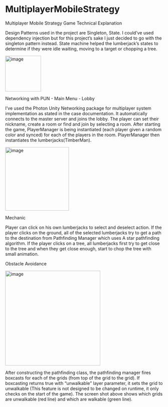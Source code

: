 # MultiplayerMobileStrategy
 
Multiplayer Mobile Strategy Game Technical Explanation

Design Patterns used in the project are Singleton, State. I could’ve used dependency injection but for this project’s sake I just decided to go with the singleton pattern instead. State machine helped the lumberjack’s states to determine if they were idle waiting, moving to a target or chopping a tree.

<img width="114" alt="image" src="https://github.com/cpeakdot/MultiplayerMobileStrategy/assets/56278550/f90c6241-9912-44c3-84a0-da332cfcf543">

Networking with PUN - Main Menu - Lobby

I’ve used the Photon Unity Networking package for multiplayer system implementation as stated in the case documentation. It automatically connects to the master server and joins the lobby. The player can set their nickname, create a room or find and join by selecting a room. After starting the game, PlayerManager is being instantiated (each player given a random color and synced) for each of the players in the room. PlayerManager then instantiates the lumberjacks(TimberMan). 

<img width="203" alt="image" src="https://github.com/cpeakdot/MultiplayerMobileStrategy/assets/56278550/02f171d2-929f-49a5-81b1-4a5b391a282e">

Mechanic

Player can click on his own lumberjacks to select and deselect action. If the player clicks on the ground, all of the selected lumberjacks try to get a path to the destination from Pathfinding Manager which uses A star pathfinding algorithm. If the player clicks on a tree, all lumberjacks first try to get close to the tree and when they get close enough, start to chop the tree with small animation.

Obstacle Avoidance

<img width="303" alt="image" src="https://github.com/cpeakdot/MultiplayerMobileStrategy/assets/56278550/6c776e94-f7ac-464c-8f49-77bdae89ddb3">

After constructing the pathfinding class, the pathfinding manager fires boxcasts for each of the grids (from top of the grid to the grid). If boxcasting returns true with “unwalkable” layer parameter, it sets the grid to unwalkable (This feature is not designed to be changed on runtime, it only checks on the start of the game). The screen shot above shows which grids are unwalkable (red line) and which are walkable (green line).
